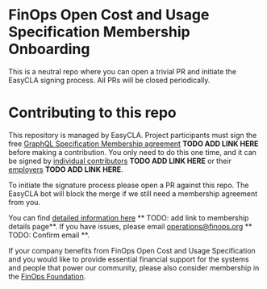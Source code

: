 # FinOps Open Cost and Usage Specification Membership Onboarding

This is a neutral repo where you can open a trivial PR and initiate the EasyCLA signing process. All PRs will be closed periodically.

# Contributing to this repo

This repository is managed by EasyCLA. Project participants must sign the free [GraphQL Specification Membership agreement](https://finops.org) **TODO ADD LINK HERE** before making a contribution. You only need to do this one time, and it can be signed by [individual contributors](http://finops.org/) **TODO ADD LINK HERE** or their [employers](http://finops.org/) **TODO ADD LINK HERE**.

To initiate the signature process please open a PR against this repo. The EasyCLA bot will block the merge if we still need a membership agreement from you.

You can find [detailed information here](https://github.com/FinOps-Open-Cost-and-Usage-Spec) ** TODO: add link to membership details page**. If you have issues, please email [operations@finops.org](mailto:operations@finops.org) ** TODO: Confirm email **.

If your company benefits from FinOps Open Cost and Usage Specification and you would like to provide essential financial support for the systems and people that power our community, please also consider membership in the [FinOps Foundation](https://www.finops.org/membership/). 



